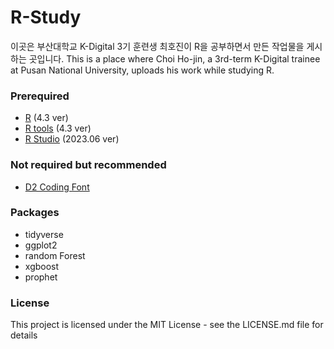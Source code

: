# R-Study
이곳은 부산대학교 K-Digital 3기 훈련생 최호진이 R을 공부하면서 만든 작업물을 게시하는 곳입니다.
This is a place where Choi Ho-jin, a 3rd-term K-Digital trainee at Pusan National University, uploads his work while studying R.

### Prerequired
+ [R](https://cran.rstudio.com/) (4.3 ver)
+ [R tools](https://cran.r-project.org/bin/windows/Rtools/rtools43/rtools.html) (4.3 ver)
+ [R Studio](https://posit.co/download/rstudio-desktop/) (2023.06 ver)

### Not required but recommended
+ [D2 Coding Font](https://github.com/naver/d2codingfont)

### Packages
+ tidyverse
+ ggplot2
+ random Forest
+ xgboost
+ prophet

### License
This project is licensed under the MIT License - see the LICENSE.md file for details
